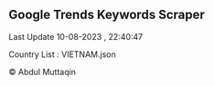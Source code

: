 

## Google Trends Keywords Scraper 
 
Last Update 10-08-2023 , 22:40:47

Country List :
VIETNAM.json



© Abdul Muttaqin 
